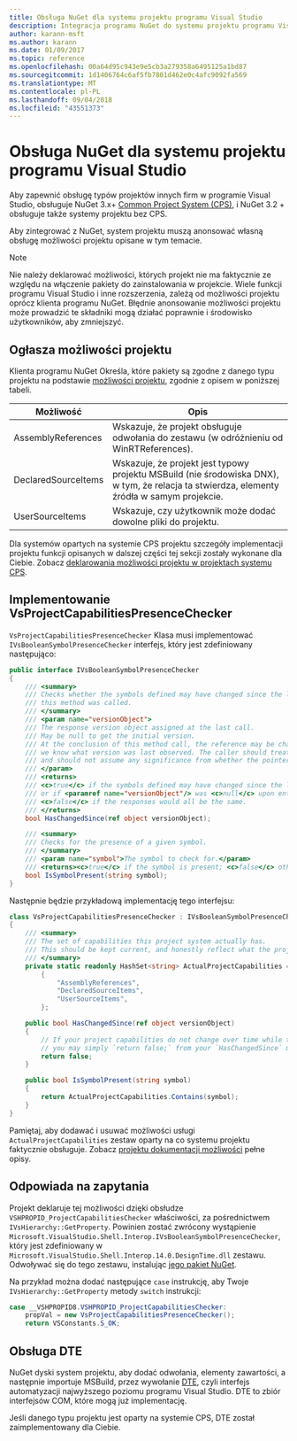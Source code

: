 ```yaml
---
title: Obsługa NuGet dla systemu projektu programu Visual Studio
description: Integracja programu NuGet do systemu projektu programu Visual Studio dla typów projektów innych firm.
author: karann-msft
ms.author: karann
ms.date: 01/09/2017
ms.topic: reference
ms.openlocfilehash: 00a64d95c943e9e5cb3a279358a6495125a1bd87
ms.sourcegitcommit: 1d1406764c6af5fb7801d462e0c4afc9092fa569
ms.translationtype: MT
ms.contentlocale: pl-PL
ms.lasthandoff: 09/04/2018
ms.locfileid: "43551373"
---
```

# <a name="nuget-support-for-the-visual-studio-project-system"></a>Obsługa NuGet dla systemu projektu programu Visual Studio

Aby zapewnić obsługę typów projektów innych firm w programie Visual Studio, obsługuje NuGet 3.x+ [Common Project System (CPS)](https://github.com/Microsoft/VSProjectSystem/blob/master/doc/overview/intro.md), i NuGet 3.2 + obsługuje także systemy projektu bez CPS.

Aby zintegrować z NuGet, system projektu muszą anonsować własną obsługę możliwości projektu opisane w tym temacie.

> [!Note]
> Nie należy deklarować możliwości, których projekt nie ma faktycznie ze względu na włączenie pakiety do zainstalowania w projekcie. Wiele funkcji programu Visual Studio i inne rozszerzenia, zależą od możliwości projektu oprócz klienta programu NuGet. Błędnie anonsowanie możliwości projektu może prowadzić te składniki mogą działać poprawnie i środowisko użytkowników, aby zmniejszyć.

## <a name="advertise-project-capabilities"></a>Ogłasza możliwości projektu

Klienta programu NuGet Określa, które pakiety są zgodne z danego typu projektu na podstawie [możliwości projektu](https://github.com/Microsoft/VSProjectSystem/blob/master/doc/overview/about_project_capabilities.md), zgodnie z opisem w poniższej tabeli.

| Możliwość | Opis |
| --- | --- |
| AssemblyReferences | Wskazuje, że projekt obsługuje odwołania do zestawu (w odróżnieniu od WinRTReferences). |
| DeclaredSourceItems | Wskazuje, że projekt jest typowy projektu MSBuild (nie środowiska DNX), w tym, że relacja ta stwierdza, elementy źródła w samym projekcie. |
| UserSourceItems|Wskazuje, czy użytkownik może dodać dowolne pliki do projektu. |

Dla systemów opartych na systemie CPS projektu szczegóły implementacji projektu funkcji opisanych w dalszej części tej sekcji zostały wykonane dla Ciebie. Zobacz [deklarowania możliwości projektu w projektach systemu CPS](https://github.com/Microsoft/VSProjectSystem/blob/master/doc/overview/about_project_capabilities.md#how-to-declare-project-capabilities-in-your-project).

## <a name="implementing-vsprojectcapabilitiespresencechecker"></a>Implementowanie VsProjectCapabilitiesPresenceChecker

`VsProjectCapabilitiesPresenceChecker` Klasa musi implementować `IVsBooleanSymbolPresenceChecker` interfejs, który jest zdefiniowany następująco:

```cs
public interface IVsBooleanSymbolPresenceChecker
{
    /// <summary>
    /// Checks whether the symbols defined may have changed since the last time
    /// this method was called.
    /// </summary>
    /// <param name="versionObject">
    /// The response version object assigned at the last call.
    /// May be null to get the initial version.
    /// At the conclusion of this method call, the reference may be changed so that on a subsequent call
    /// we know what version was last observed. The caller should treat this value as an opaque object,
    /// and should not assume any significance from whether the pointer changed or not.
    /// </param>
    /// <returns>
    /// <c>true</c> if the symbols defined may have changed since the last call to this method
    /// or if <paramref name="versionObject"/> was <c>null</c> upon entering this method.
    /// <c>false</c> if the responses would all be the same.
    /// </returns>
    bool HasChangedSince(ref object versionObject);

    /// <summary>
    /// Checks for the presence of a given symbol.
    /// </summary>
    /// <param name="symbol">The symbol to check for.</param>
    /// <returns><c>true</c> if the symbol is present; <c>false</c> otherwise.</returns>
    bool IsSymbolPresent(string symbol);
}
```

Następnie będzie przykładową implementację tego interfejsu:

```cs
class VsProjectCapabilitiesPresenceChecker : IVsBooleanSymbolPresenceChecker
{
    /// <summary>
    /// The set of capabilities this project system actually has.
    /// This should be kept current, and honestly reflect what the project can do.
    /// </summary>
    private static readonly HashSet<string> ActualProjectCapabilities = new HashSet<string>(StringComparer.OrdinalIgnoreCase)
        {
            "AssemblyReferences",
            "DeclaredSourceItems",
            "UserSourceItems",
        };

    public bool HasChangedSince(ref object versionObject)
    {
        // If your project capabilities do not change over time while the project is open,
        // you may simply `return false;` from your `HasChangedSince` method.
        return false;
    }

    public bool IsSymbolPresent(string symbol)
    {
        return ActualProjectCapabilities.Contains(symbol);
    }
}
```

Pamiętaj, aby dodawać i usuwać możliwości usługi `ActualProjectCapabilities` zestaw oparty na co systemu projektu faktycznie obsługuje. Zobacz [projektu dokumentacji możliwości](https://github.com/Microsoft/VSProjectSystem/blob/master/doc/overview/project_capabilities.md) pełne opisy.

## <a name="responding-to-queries"></a>Odpowiada na zapytania

Projekt deklaruje tej możliwości dzięki obsłudze `VSHPROPID_ProjectCapabilitiesChecker` właściwości, za pośrednictwem `IVsHierarchy::GetProperty`. Powinien zostać zwrócony wystąpienie `Microsoft.VisualStudio.Shell.Interop.IVsBooleanSymbolPresenceChecker`, który jest zdefiniowany w `Microsoft.VisualStudio.Shell.Interop.14.0.DesignTime.dll` zestawu. Odwoływać się do tego zestawu, instalując [jego pakiet NuGet](https://www.nuget.org/packages/Microsoft.VisualStudio.Shell.Interop.14.0.DesignTime).

Na przykład można dodać następujące `case` instrukcję, aby Twoje `IVsHierarchy::GetProperty` metody `switch` instrukcji:

```cs
case __VSHPROPID8.VSHPROPID_ProjectCapabilitiesChecker:
    propVal = new VsProjectCapabilitiesPresenceChecker();
    return VSConstants.S_OK;
```

## <a name="dte-support"></a>Obsługa DTE

NuGet dyski system projektu, aby dodać odwołania, elementy zawartości, a następnie importuje MSBuild, przez wywołanie [DTE](/dotnet/api/envdte.dte?view=visualstudiosdk-2017), czyli interfejs automatyzacji najwyższego poziomu programu Visual Studio. DTE to zbiór interfejsów COM, które mogą już implementację.

Jeśli danego typu projektu jest oparty na systemie CPS, DTE został zaimplementowany dla Ciebie.
